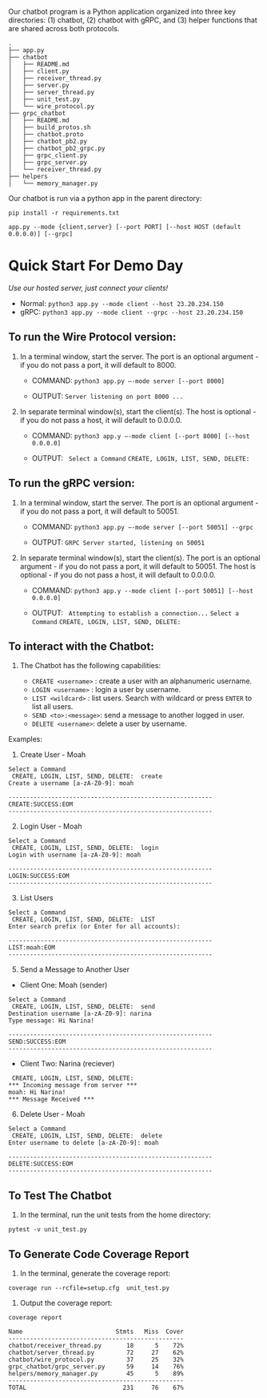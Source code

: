 Our chatbot program is a Python application organized into three key directories: (1) chatbot, (2) chatbot with gRPC, and (3) helper functions that are shared across both protocols.

```
.
├── app.py
├── chatbot
│   ├── README.md
│   ├── client.py
│   ├── receiver_thread.py
│   ├── server.py
│   ├── server_thread.py
│   ├── unit_test.py
│   └── wire_protocol.py
├── grpc_chatbot
│   ├── README.md
│   ├── build_protos.sh
│   ├── chatbot.proto
│   ├── chatbot_pb2.py
│   ├── chatbot_pb2_grpc.py
│   ├── grpc_client.py
│   ├── grpc_server.py
│   └── receiver_thread.py
├── helpers
│   └── memory_manager.py
```

Our chatbot is run via a python app in the parent directory:

``pip install -r requirements.txt``

``app.py --mode {client,server} [--port PORT] [--host HOST (default 0.0.0.0)] [--grpc]``


# Quick Start For Demo Day  #
*Use our hosted server, just connect your clients!*
* Normal: `python3 app.py --mode client --host 23.20.234.150`
* gRPC: `python3 app.py --mode client --grpc --host 23.20.234.150`

## To run the Wire Protocol version:

  
1. In a terminal window, start the server. The port is an optional argument - if you do not pass a port, it will default to 8000.
    
    * COMMAND: ``python3 app.py —-mode server [--port 8000]``
    
    * OUTPUT: ``Server listening on port 8000 ...``
   

2. In separate terminal window(s), start the client(s). The host is optional - if you do not pass a host, it will default to 0.0.0.0.
    
    *  COMMAND: ``python3 app.y —-mode client [--port 8000] [--host 0.0.0.0]``
    
    *  OUTPUT: `` Select a Command``
     ``CREATE, LOGIN, LIST, SEND, DELETE:``
 

## To run the gRPC version:
  
1. In a terminal window, start the server. The port is an optional argument - if you do not pass a port, it will default to 50051.
    
    * COMMAND: ``python3 app.py —-mode server [--port 50051] --grpc``
    
    * OUTPUT: ``GRPC Server started, listening on 50051``
   

2. In separate terminal window(s), start the client(s). The port is an optional argument - if you do not pass a port, it will default to 50051. The host is optional - if you do not pass a host, it will default to 0.0.0.0.
    
    *  COMMAND: ``python3 app.y --mode client [--port 50051] [--host 0.0.0.0]``
    
    *  OUTPUT: `` Attempting to establish a connection...``
            ``Select a Command``
             ``CREATE, LOGIN, LIST, SEND, DELETE:``
             
             
  
## To interact with the Chatbot:
  
1. The Chatbot has the following capabilities:
    
    * ``CREATE <username>`` : create a user with an alphanumeric username.
    * ``LOGIN <username>`` : login a user by username.
    * ``LIST <wildcard>`` : list users. Search with wildcard or press ``ENTER`` to list all users.
    * ``SEND <to>:<message>``: send a message to another logged in user.
    * ``DELETE <username>``: delete a user by username.



Examples: 
1. Create User - Moah

```
Select a Command
 CREATE, LOGIN, LIST, SEND, DELETE:  create
Create a username [a-zA-Z0-9]: moah

---------------------------------------------------------
CREATE:SUCCESS:EOM
---------------------------------------------------------
```

2. Login User - Moah

```
Select a Command
 CREATE, LOGIN, LIST, SEND, DELETE:  login
Login with username [a-zA-Z0-9]: moah

---------------------------------------------------------
LOGIN:SUCCESS:EOM
---------------------------------------------------------
```

3. List Users

```
Select a Command
 CREATE, LOGIN, LIST, SEND, DELETE:  LIST
Enter search prefix (or Enter for all accounts):

---------------------------------------------------------
LIST:moah:EOM
---------------------------------------------------------
```

5. Send a Message to Another User


  * Client One: Moah (sender)
```
Select a Command
 CREATE, LOGIN, LIST, SEND, DELETE:  send
Destination username [a-zA-Z0-9]: narina
Type message: Hi Narina!

---------------------------------------------------------
SEND:SUCCESS:EOM
---------------------------------------------------------
```
  * Client Two: Narina (reciever)

```Select a Command
 CREATE, LOGIN, LIST, SEND, DELETE:
*** Incoming message from server ***
moah: Hi Narina!
*** Message Received ***
```

6. Delete User - Moah

```
Select a Command
 CREATE, LOGIN, LIST, SEND, DELETE:  delete
Enter username to delete [a-zA-Z0-9]: moah

---------------------------------------------------------
DELETE:SUCCESS:EOM
---------------------------------------------------------
```


## To Test The Chatbot

1. In the terminal, run the unit tests from the home directory:

``pytest -v unit_test.py``

## To Generate Code Coverage Report

1. In the terminal, generate the coverage report:

``coverage run --rcfile=setup.cfg  unit_test.py``

1. Output the coverage report:

``coverage report``

```
Name                          Stmts   Miss  Cover
-------------------------------------------------
chatbot/receiver_thread.py       18      5    72%
chatbot/server_thread.py         72     27    62%
chatbot/wire_protocol.py         37     25    32%
grpc_chatbot/grpc_server.py      59     14    76%
helpers/memory_manager.py        45      5    89%
-------------------------------------------------
TOTAL                           231     76    67%
```



